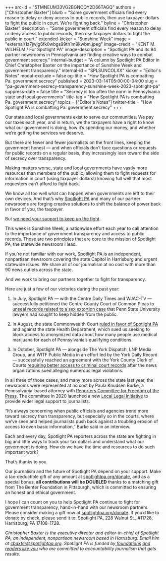 +++
arc-id = "5TMNEUM33VG2BGNCQY2D66TAGQ"
authors = ["Christopher Baxter"]
blurb = "Some government officials find every reason to delay or deny access to public records, then use taxpayer dollars to fight the public in court. We’re fighting back."
byline = "Christopher Baxter"
description = "Some government officials find every reason to delay or deny access to public records, then use taxpayer dollars to fight the public in court."
extended-kicker = "Sunshine Week"
image = "external/1z7jwjg6fk0wbgs99th1m9kwbm.jpeg"
image-credit = "KENT M. WILHELM / For Spotlight PA"
image-description = "Spotlight PA and its 94 partner newsrooms in Pennsylvania are finding creative ways to combat government secrecy."
internal-budget = "A column by Spotlight PA Editor in Chief Christopher Baxter on the importance of Sunshine Week and government transparency."
internal-id = "SPLSUNCOLXX"
kicker = "Editor's Notes"
modal-exclude = false
og-title = "How Spotlight PA is combatting Pa. government secrecy"
published = 2023-03-14T05:00:00-04:00
slug = "pa-government-secrecy-transparency-sunshine-week-2023-spotlight-pa"
suppress-date = false
title = "Secrecy is too often the norm in Pennsylvania state and local governments"
title-tag = "How Spotlight PA is combatting Pa. government secrecy"
topics = ["Editor's Notes"]
twitter-title = "How Spotlight PA is combatting Pa. government secrecy"
+++

Our state and local governments exist to serve our communities. We pay our taxes each year, and in return, we the taxpayers have a right to know what our government is doing, how it’s spending our money, and whether we’re getting the services we deserve.

But there are fewer and fewer journalists on the front lines, keeping the government honest — and when officials don’t face questions or requests for public records on a regular basis, they increasingly lean toward the side of secrecy over transparency.

Making matters worse, state and local governments have vastly more resources than members of the public, allowing them to fight requests for information in court (using taxpayer dollars!) knowing full well that most requesters can’t afford to fight back.

We know all too well what can happen when governments are left to their own devices. And that’s why <a href="https://www.spotlightpa.org/">Spotlight PA</a> and many of our partner newsrooms are forging creative solutions to shift the balance of power back in favor of you, the taxpayer.

But <a href="http://checkout.fundjournalism.org/memberform?org_id=spotlightpa&campaign=7015G000001RCckQAG">we need your support to keep up the fight</a>.

<script src="https://www.spotlightpa.org/embed.js" async></script><div data-spl-embed-version="1" data-spl-src="https://www.spotlightpa.org/embeds/donate/?teaser_text=Support%20Spotlight%20PA's%20vital%20investigative%20and%20public-service%20journalism%20and%20%3Cb%3Eall%20gifts%20will%20be%20DOUBLED%3C%2Fb%3E%20until%20March%2025%20thanks%20to%20a%20generous%20matching%20gift%20from%20the%20Benter%20Foundation%20in%20Pittsburgh.&eyebrow_text=SUPPORT%20SPOTLIGHT%20PA"></div>

This week is Sunshine Week, a nationwide effort each year to call attention to the importance of government transparency and access to public records. Those are two principles that are core to the mission of Spotlight PA, the statewide newsroom I lead.

If you’re not familiar with our work, Spotlight PA is an independent, nonpartisan newsroom covering the state Capitol in Harrisburg and urgent statewide issues. We share all of our journalism at no cost with more than 90 news outlets across the state.

And we work to bring our partners together to fight for transparency.

Here are just a few of our victories during the past year:

1. In July, Spotlight PA — with the Centre Daily Times and WJAC-TV — successfully petitioned the Centre County Court of Common Pleas to <a href="https://www.spotlightpa.org/statecollege/2022/08/penn-state-court-action-legal-standing/">unseal records related to a sex extortion case</a> that Penn State University lawyers had sought to keep hidden from the public.

2. In August, the state Commonwealth Court <a href="https://www.spotlightpa.org/news/2022/08/pa-medical-marijuana-program-addiction-treatment-court-order/">ruled in favor of Spotlight PA</a> and against the state Health Department, which sued us seeking to block access to anonymized data about how many people use medical marijuana for each of Pennsylvania’s qualifying conditions.

3. In October, Spotlight PA — alongside The York Dispatch, LNP Media Group, and WITF Public Media in an effort led by the York Daily Record — successfully reached an agreement with the York County Clerk of Courts <a href="https://www.spotlightpa.org/news/2022/10/york-county-pennsylvania-criminal-court-records-settlement/">requiring better access to criminal court records</a> after the news organizations sued alleging numerous legal violations.

In all three of those cases, and many more across the state last year, the newsrooms were represented at no cost by Paula Knudsen Burke, a Pennsylvania-based attorney with <a href="https://www.rcfp.org/">Reporters Committee for Freedom of the Press</a>. The committee in 2020 launched a new <a href="https://www.rcfp.org/local/">Local Legal Initiative</a> to provide wider legal support to journalists.

“It’s always concerning when public officials and agencies trend more toward secrecy than transparency, but especially so in the courts, where we’ve seen and helped journalists push back against a troubling erosion of access to even basic information,” Burke said in an interview.

Each and every day, Spotlight PA reporters across the state are fighting in big and little ways to track your tax dollars and understand what our government is doing. How do we have the time and resources to do such important work?

That’s thanks to you.

Our journalism and the future of Spotlight PA depend on your support. Make a tax-deductible gift of any amount at <a href="http://checkout.fundjournalism.org/memberform?org_id=spotlightpa&campaign=7015G000001RCckQAG">spotlightpa.org/donate</a>, and as a special bonus, <b>all contributions will be DOUBLED</b> thanks to a matching gift from The Benter Foundation in Pittsburgh, which is committed to ensuring an honest and ethical government.

I hope I can count on you to help Spotlight PA continue to fight for government transparency, hand-in-hand with our newsroom partners. Please consider making a gift now at <a href="http://checkout.fundjournalism.org/memberform?org_id=spotlightpa&campaign=7015G000001RCckQAG">spotlightpa.org/donate</a>. If you’d like to donate by check, please send it to: Spotlight PA, 228 Walnut St., #11728, Harrisburg, PA 17108-1728.

<i>Christopher Baxter is the executive director and editor-in-chief of Spotlight PA, an independent, nonpartisan newsroom based in Harrisburg. Email him at </i><a href="mailto:cbaxter@spotlightpa.org"><i>cbaxter@spotlightpa.org</i></a><i>. Spotlight PA is funded by</i><a href="https://www.spotlightpa.org/support"><i> foundations</i></a><i> </i><a href="https://www.spotlightpa.org/support"><i>and readers like you</i></a><i> who are committed to accountability journalism that gets results.</i>
